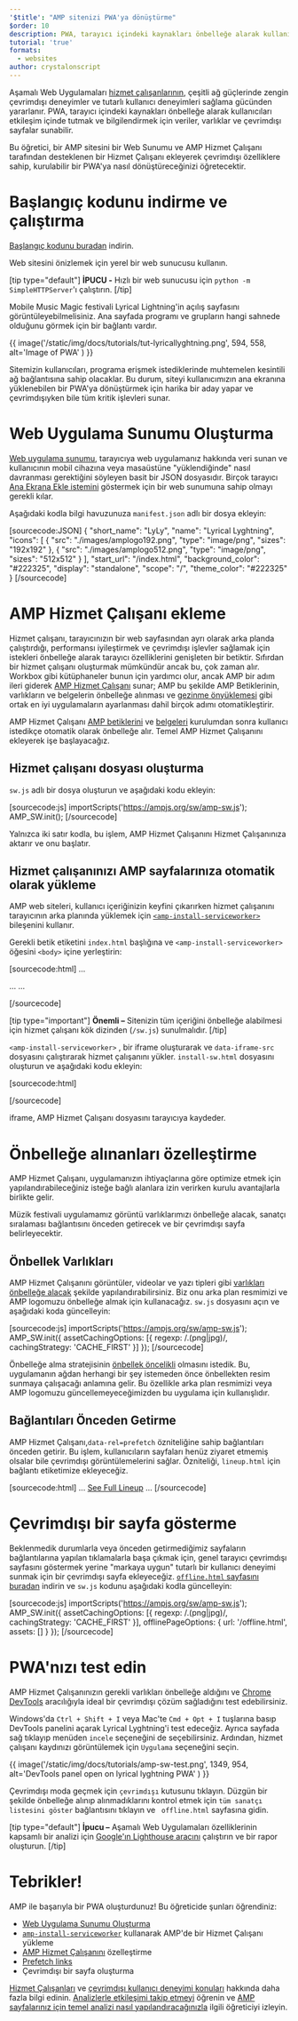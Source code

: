 ```yaml
---
'$title': "AMP sitenizi PWA'ya dönüştürme"
$order: 10
description: PWA, tarayıcı içindeki kaynakları önbelleğe alarak kullanıcıları etkileşim içinde tutmak ve bilgilendirmek için veriler, varlıklar ve çevrimdışı sayfalar sunabilir.
tutorial: 'true'
formats:
  - websites
author: crystalonscript
---
```


Aşamalı Web Uygulamaları [hizmet çalışanlarının](https://developer.mozilla.org/en-US/docs/Web/API/Service_Worker_API), çeşitli ağ güçlerinde zengin çevrimdışı deneyimler ve tutarlı kullanıcı deneyimleri sağlama gücünden yararlanır. PWA, tarayıcı içindeki kaynakları önbelleğe alarak kullanıcıları etkileşim içinde tutmak ve bilgilendirmek için veriler, varlıklar ve çevrimdışı sayfalar sunabilir.

Bu öğretici, bir AMP sitesini bir Web Sunumu ve AMP Hizmet Çalışanı tarafından desteklenen bir Hizmet Çalışanı ekleyerek çevrimdışı özelliklere sahip, kurulabilir bir PWA'ya nasıl dönüştüreceğinizi öğretecektir.

# Başlangıç kodunu indirme ve çalıştırma

[Başlangıç kodunu buradan](/static/files/tutorials/amptopwa.zip) indirin.

Web sitesini önizlemek için yerel bir web sunucusu kullanın.

[tip type="default"] **İPUCU -** Hızlı bir web sunucusu için `python -m SimpleHTTPServer`'ı çalıştırın. [/tip]

Mobile Music Magic festivali Lyrical Lightning'in açılış sayfasını görüntüleyebilmelisiniz. Ana sayfada programı ve grupların hangi sahnede olduğunu görmek için bir bağlantı vardır.

{{ image('/static/img/docs/tutorials/tut-lyricallyghtning.png', 594, 558, alt='Image of PWA' ) }}

Sitemizin kullanıcıları, programa erişmek istediklerinde muhtemelen kesintili ağ bağlantısına sahip olacaklar. Bu durum, siteyi kullanıcımızın ana ekranına yüklenebilen bir PWA'ya dönüştürmek için harika bir aday yapar ve çevrimdışıyken bile tüm kritik işlevleri sunar.

# Web Uygulama Sunumu Oluşturma

[Web uygulama sunumu](https://developers.google.com/web/fundamentals/web-app-manifest/), tarayıcıya web uygulamanız hakkında veri sunan ve kullanıcının mobil cihazına veya masaüstüne "yüklendiğinde" nasıl davranması gerektiğini söyleyen basit bir JSON dosyasıdır. Birçok tarayıcı [Ana Ekrana Ekle istemini](https://developers.google.com/web/fundamentals/app-install-banners/) göstermek için bir web sunumuna sahip olmayı gerekli kılar.

Aşağıdaki kodla bilgi havuzunuza `manifest.json` adlı bir dosya ekleyin:

[sourcecode:JSON]
{
"short_name": "LyLy",
"name": "Lyrical Lyghtning",
"icons": [
{
"src": "./images/amplogo192.png",
"type": "image/png",
"sizes": "192x192"
},
{
"src": "./images/amplogo512.png",
"type": "image/png",
"sizes": "512x512"
}
],
"start_url": "/index.html",
"background_color": "#222325",
"display": "standalone",
"scope": "/",
"theme_color": "#222325"
}
[/sourcecode]

# AMP Hizmet Çalışanı ekleme

Hizmet çalışanı, tarayıcınızın bir web sayfasından ayrı olarak arka planda çalıştırdığı, performansı iyileştirmek ve çevrimdışı işlevler sağlamak için istekleri önbelleğe alarak tarayıcı özelliklerini genişleten bir betiktir. Sıfırdan bir hizmet çalışanı oluşturmak mümkündür ancak bu, çok zaman alır. Workbox gibi kütüphaneler bunun için yardımcı olur, ancak AMP bir adım ileri giderek [AMP Hizmet Çalışanı](https://github.com/ampproject/amp-sw) sunar; AMP bu şekilde AMP Betiklerinin, varlıkların ve belgelerin önbelleğe alınması ve [gezinme önyüklemesi](https://developers.google.com/web/updates/2017/02/navigation-preload) gibi ortak en iyi uygulamaların ayarlanması dahil birçok adımı otomatikleştirir.

AMP Hizmet Çalışanı [AMP betiklerini](https://github.com/ampproject/amp-sw/tree/master/src/modules/amp-caching) ve [belgeleri](https://github.com/ampproject/amp-sw/tree/master/src/modules/document-caching) kurulumdan sonra kullanıcı istedikçe otomatik olarak önbelleğe alır. Temel AMP Hizmet Çalışanını ekleyerek işe başlayacağız.

## Hizmet çalışanı dosyası oluşturma

`sw.js` adlı bir dosya oluşturun ve aşağıdaki kodu ekleyin:

[sourcecode:js]
importScripts('https://ampjs.org/sw/amp-sw.js');
AMP_SW.init();
[/sourcecode]

Yalnızca iki satır kodla, bu işlem, AMP Hizmet Çalışanını Hizmet Çalışanınıza aktarır ve onu başlatır.

## Hizmet çalışanınızı AMP sayfalarınıza otomatik olarak yükleme

AMP web siteleri, kullanıcı içeriğinizin keyfini çıkarırken hizmet çalışanını tarayıcının arka planında yüklemek için [`<amp-install-serviceworker>`](../../../documentation/components/reference/amp-install-serviceworker.md) bileşenini kullanır.

Gerekli betik etiketini `index.html` başlığına ve `<amp-install-serviceworker>` öğesini `<body>` içine yerleştirin:

[sourcecode:html]
…

<script async custom-element="amp-install-serviceworker" src="https://ampjs.org/v0/amp-install-serviceworker-0.1.js"></script>

…
...
<amp-install-serviceworker src="/sw.js"
           data-iframe-src="install-sw.html"
           layout="nodisplay">
</amp-install-serviceworker>

</body>
[/sourcecode]

[tip type="important"] **Önemli –** Sitenizin tüm içeriğini önbelleğe alabilmesi için hizmet çalışanı kök dizinden (`/sw.js`) sunulmalıdır. [/tip]

`<amp-install-serviceworker>` , bir iframe oluşturarak ve `data-iframe-src` dosyasını çalıştırarak hizmet çalışanını yükler. `install-sw.html` dosyasını oluşturun ve aşağıdaki kodu ekleyin:

[sourcecode:html]

<!doctype html>
<title>installing service worker</title>
<script type='text/javascript'>
 if('serviceWorker' in navigator) {
   navigator.serviceWorker.register('./sw.js');
 };
</script>
[/sourcecode]

iframe, AMP Hizmet Çalışanı dosyasını tarayıcıya kaydeder.

# Önbelleğe alınanları özelleştirme

AMP Hizmet Çalışanı, uygulamanızın ihtiyaçlarına göre optimize etmek için yapılandırabileceğiniz isteğe bağlı alanlara izin verirken kurulu avantajlarla birlikte gelir.

Müzik festivali uygulamamız görüntü varlıklarımızı önbelleğe alacak, sanatçı sıralaması bağlantısını önceden getirecek ve bir çevrimdışı sayfa belirleyecektir.

## Önbellek Varlıkları

AMP Hizmet Çalışanını görüntüler, videolar ve yazı tipleri gibi [varlıkları önbelleğe alacak](https://github.com/ampproject/amp-sw/tree/master/src/modules/asset-caching) şekilde yapılandırabilirsiniz. Biz onu arka plan resmimizi ve AMP logomuzu önbelleğe almak için kullanacağız. `sw.js` dosyasını açın ve aşağıdaki koda güncelleyin:

[sourcecode:js]
importScripts('https://ampjs.org/sw/amp-sw.js');
AMP_SW.init({
assetCachingOptions: [{
regexp: /\.(png|jpg)/,
cachingStrategy: 'CACHE_FIRST'
}]
});
[/sourcecode]

Önbelleğe alma stratejisinin [önbellek öncelikli](https://developers.google.com/web/fundamentals/instant-and-offline/offline-cookbook/#cache-falling-back-to-network) olmasını istedik. Bu, uygulamanın ağdan herhangi bir şey istemeden önce önbellekten resim sunmaya çalışacağı anlamına gelir. Bu özellikle arka plan resmimizi veya AMP logomuzu güncellemeyeceğimizden bu uygulama için kullanışlıdır.

## Bağlantıları Önceden Getirme

AMP Hizmet Çalışanı,`data-rel=prefetch` özniteliğine sahip bağlantıları önceden getirir. Bu işlem, kullanıcıların sayfaları henüz ziyaret etmemiş olsalar bile çevrimdışı görüntülemelerini sağlar. Özniteliği, `lineup.html` için bağlantı etiketimize ekleyeceğiz.

[sourcecode:html]
...
<a href="/lineup.html" data-rel="prefetch">See Full Lineup</a>
...
[/sourcecode]

# Çevrimdışı bir sayfa gösterme

Beklenmedik durumlarla veya önceden getirmediğimiz sayfaların bağlantılarına yapılan tıklamalarla başa çıkmak için, genel tarayıcı çevrimdışı sayfasını göstermek yerine "markaya uygun" tutarlı bir kullanıcı deneyimi sunmak için bir çevrimdışı sayfa ekleyeceğiz. [`offline.html` sayfasını buradan](/static/files/tutorials/offline.zip) indirin ve `sw.js` kodunu aşağıdaki kodla güncelleyin:

[sourcecode:js]
importScripts('https://ampjs.org/sw/amp-sw.js');
AMP_SW.init({
assetCachingOptions: [{
regexp: /\.(png|jpg)/,
cachingStrategy: 'CACHE_FIRST'
}],
offlinePageOptions: {
url: '/offline.html',
assets: []
}
});
[/sourcecode]

# PWA'nızı test edin

AMP Hizmet Çalışanınızın gerekli varlıkları önbelleğe aldığını ve [Chrome DevTools](https://developers.google.com/web/tools/chrome-devtools/progressive-web-apps) aracılığıyla ideal bir çevrimdışı çözüm sağladığını test edebilirsiniz.

Windows'da `Ctrl + Shift + I` veya Mac'te `Cmd + Opt + I` tuşlarına basıp DevTools panelini açarak Lyrical Lyghtning'i test edeceğiz. Ayrıca sayfada sağ tıklayıp menüden `incele` seçeneğini de seçebilirsiniz. Ardından, hizmet çalışanı kaydınızı görüntülemek için `Uygulama` seçeneğini seçin.

{{ image('/static/img/docs/tutorials/amp-sw-test.png', 1349, 954, alt='DevTools panel open on lyrical lyghtning PWA' ) }}

Çevrimdışı moda geçmek için `çevrimdışı` kutusunu tıklayın. Düzgün bir şekilde önbelleğe alınıp alınmadıklarını kontrol etmek için `tüm sanatçı listesini göster` bağlantısını tıklayın ve ` offline.html` sayfasına gidin.

[tip type="default"] **İpucu –** Aşamalı Web Uygulamaları özelliklerinin kapsamlı bir analizi için [ Google'ın Lighthouse aracını](https://developers.google.com/web/ilt/pwa/lighthouse-pwa-analysis-tool) çalıştırın ve bir rapor oluşturun. [/tip]

# Tebrikler!

AMP ile başarıyla bir PWA oluşturdunuz! Bu öğreticide şunları öğrendiniz:

- [Web Uygulama Sunumu Oluşturma](https://developers.google.com/web/fundamentals/web-app-manifest/)
- [`amp-install-serviceworker`](../../../documentation/components/reference/amp-install-serviceworker.md) kullanarak AMP'de bir Hizmet Çalışanı yükleme
- [AMP Hizmet Çalışanını](https://amp.dev/documentation/guides-and-tutorials/optimize-and-measure/amp-as-pwa.html) özelleştirme
- [Prefetch links ](https://developer.mozilla.org/en-US/docs/Web/HTTP/Link_prefetching_FAQ)
- Çevrimdışı bir sayfa oluşturma

[Hizmet Çalışanları](https://amp.dev/documentation/guides-and-tutorials/optimize-and-measure/amp-as-pwa.html) ve [çevrimdışı kullanıcı deneyimi konuları](https://developers.google.com/web/fundamentals/instant-and-offline/offline-ux) hakkında daha fazla bilgi edinin. [Analizlerle etkileşimi takip etmeyi](https://amp.dev/documentation/guides-and-tutorials/optimize-measure/configure-analytics/index.html) öğrenin ve [AMP sayfalarınız için temel analizi nasıl yapılandıracağınızla](https://amp.dev/documentation/guides-and-tutorials/optimize-and-measure/tracking-engagement.html) ilgili öğreticiyi izleyin.
